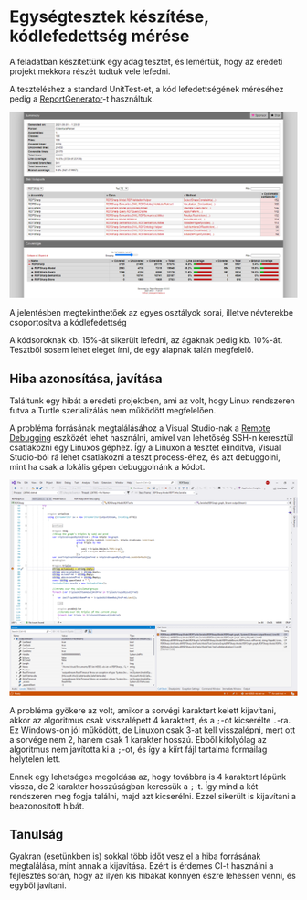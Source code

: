 # Egységtesztek készítése, kódlefedettség mérése

A feladatban készítettünk egy adag tesztet, és lemértük, hogy az eredeti projekt mekkora részét tudtuk vele lefedni.

A teszteléshez a standard UnitTest-et, a kód lefedettségének méréséhez pedig a [ReportGenerator](https://github.com/danielpalme/ReportGenerator)-t használtuk.

![](./pictures/unit_test_coverage_report.png)

A jelentésben megtekinthetőek az egyes osztályok sorai, illetve névterekbe csoportosítva a kódlefedettség

A kódsoroknak kb. 15%-át sikerült lefedni, az ágaknak pedig kb. 10%-át. Tesztből sosem lehet eleget írni, de egy alapnak talán megfelelő.

## Hiba azonosítása, javítása

Találtunk egy hibát a eredeti projektben, ami az volt, hogy Linux rendszeren futva a Turtle szerializálás nem működött megfelelően.

A probléma forrásának megtalálásához a Visual Studio-nak a  [Remote Debugging](https://docs.microsoft.com/en-us/visualstudio/debugger/remote-debugging-dotnet-core-linux-with-ssh?view=vs-2019) eszközét lehet használni, amivel van lehetőség SSH-n keresztül csatlakozni egy Linuxos géphez. Így a Linuxon a tesztet elindítva, Visual Studio-ból rá lehet csatlakozni a teszt process-éhez, és azt debuggolni, mint ha csak a lokális gépen debuggolnánk a kódot.

![](./pictures/vs_remote_debug.png)

A probléma gyökere az volt, amikor a sorvégi karaktert kelett kijavítani, akkor az algoritmus csak visszalépett 4 karaktert, és a ```;```-ot kicserélte ```.```-ra. Ez Windows-on jól működött, de Linuxon csak 3-at kell visszalépni, mert ott a sorvége nem 2, hanem csak 1 karakter hosszú. Ebből kifolyólag az algoritmus nem javította ki a ```;```-ot, és így a kiírt fájl tartalma formailag helytelen lett.

Ennek egy lehetséges megoldása az, hogy továbbra is 4 karaktert lépünk vissza, de 2 karakter hosszúságban keressük a ```;```-t. Így mind a két rendszeren meg fogja találni, majd azt kicserélni. Ezzel sikerült is kijavítani a beazonosított hibát.

## Tanulság
Gyakran (esetünkben is) sokkal több időt vesz el a hiba forrásának megtalálása, mint annak a kijavítása. Ezért is érdemes CI-t használni a fejlesztés során, hogy az ilyen kis hibákat könnyen észre lehessen venni, és egyből javítani.